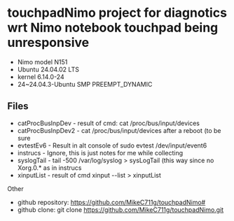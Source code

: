# touchpadNimo project for diagnotics wrt Nimo notebook touchpad being unresponsive
- Nimo model N151
- Ubuntu 24.04.02 LTS
- kernel 6.14.0-24
- 24~24.04.3-Ubuntu SMP PREEMPT_DYNAMIC

## Files
- catProcBusInpDev - result of cmd: cat /proc/bus/input/devices
- catProcBusInpDev2 - cat /proc/bus/input/devices after a reboot (to be sure
- evtestEv6 - Result in alt console of sudo evtest /dev/input/event6 
- instrucs - Ignore, this is just notes for me while collecting
- syslogTail - tail -500 /var/log/syslog > sysLogTail (this way since no Xorg.0.* as in instrucs
- xinputList - result of cmd xinput --list > xinputList

Other
- github repository:  https://github.com/MikeC711g/touchpadNimo#
- github clone: git clone https://github.com/MikeC711g/touchpadNimo.git

